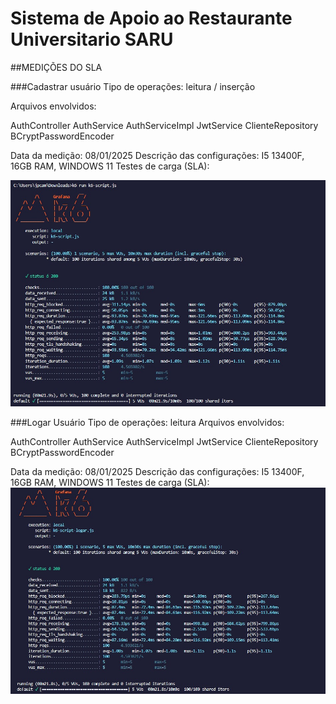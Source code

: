 # Sistema de Apoio ao Restaurante Universitario SARU


##MEDIÇÕES DO SLA

###Cadastrar usuário
Tipo de operações: leitura / inserção

Arquivos envolvidos:

AuthController
AuthService
AuthServiceImpl
JwtService
ClienteRepository
BCryptPasswordEncoder

Data da medição: 08/01/2025
Descrição das configurações: I5 13400F, 16GB RAM, WINDOWS 11
Testes de carga (SLA):

![alt text](image.png)


###Logar Usuário
Tipo de operações: leitura 
Arquivos envolvidos:

AuthController
AuthService
AuthServiceImpl
JwtService
ClienteRepository
BCryptPasswordEncoder

Data da medição: 08/01/2025
Descrição das configurações: I5 13400F, 16GB RAM, WINDOWS 11
Testes de carga (SLA):
![alt text](image-1.png)

